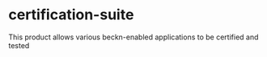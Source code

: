 # certification-suite
This product allows various beckn-enabled applications to be certified and tested

